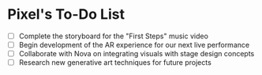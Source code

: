 # Pixel's To-Do List

- [ ] Complete the storyboard for the "First Steps" music video
- [ ] Begin development of the AR experience for our next live performance
- [ ] Collaborate with Nova on integrating visuals with stage design concepts
- [ ] Research new generative art techniques for future projects
